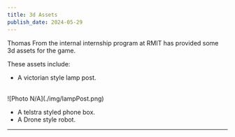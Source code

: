 ```yaml
---
title: 3d Assets
publish_date: 2024-05-29
---
```


Thomas From the internal internship program at RMIT has provided some 3d assets for the game.

These assets include:

- A victorian style lamp post.
<br>
![Photo N/A](./img/lampPost.png)

- A telstra styled phone box.
- A Drone style robot.






---

